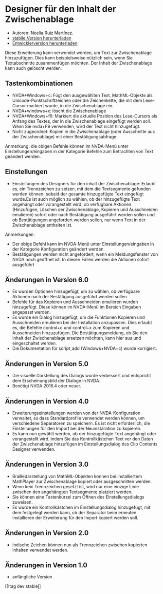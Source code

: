 # Designer für den Inhalt der Zwischenablage  #

*	Autoren: Noelia Ruiz Martínez.
*	[stabile Version herunterladen][1]
*	[Entwicklerversion herunterladen][2]

Diese Erweiterung kann verwendet werden, um Text zur Zwischenablage
hinzuzufügen. Dies kann beispielsweise nützlich sein, wenn Sie
Textabschnitte zusammenfügen möchten.  Der Inhalt der Zwischenablage kann
auch gelöscht werden.

## Tastenkombinationen ##
*	NVDA+Windows+c: Fügt den ausgewählten Text, MathML-Objekte als
  Unicode-Punktschriftzeichen oder die Zeichenkette, die mit dem Lese-Cursor
  markiert wurde, in die Zwischenablage ein.
*	NVDA+windows+x: löscht die Zwischenablage
*	NVDA+Windows+f9: Markiert die aktuelle Position des Lese-Cursors als Anfang des Textes, der in die Zwischenablage eingefügt werden soll. Wenn Sie nvda+F9 verwenden, wird der Text nicht hinzugefügt. 
*	 Nicht zugeordnet: Kopien in die Zwischenablage (oder Ausschnitte aus der Zwischenablage) mit einer Bestätigungsabfrage. 

Anmerkung: die obigen Befehle können im NVDA-Menü unter
Einstellungen/eingaben in der Kategorie Befehle zum Betrachten von Text
geändert werden.

## Einstellungen ##
*	 Einstellungen des Designers für den inhalt der Zwischenablage: Erlaubt es, ein Trennzeichen zu setzen, mit dem die Textsegmente gefunden werden können, sobald der gesamte hinzugefügte Text eingefügt wurde.Es ist auch möglich zu wählen, ob der hinzugefügte Text angehängt oder vorangestellt wird, ob verfügbare Aktionen (Hinzufügen, Löschen der Zwischenablage, Kopieren und Ausschneiden emulieren) sofort oder nach Bestätigung ausgeführt werden sollen und ob Bestätigungen angefordert werden sollen, nur wenn Text in der Zwischenablage enthalten ist. 

Anmerkungen:

*	Der obige Befehl kann im NVDA-Menü unter Einstellungen/eingaben in der
  Kategorie Konfiguration geändert werden.
*	Bestätigungen werden nicht angefordert, wenn ein Meldungsfenster von NVDA
  noch geöffnet ist. In diesen Fällen werden die Aktionen sofort ausgeführt

## Änderungen in Version 6.0

*	 Es wurden Optionen hinzugefügt, um zu wählen, ob verfügbare Aktionen nach der Bestätigung ausgeführt werden sollen. 
*	 Befehle für das Kopieren und Ausschneiden emulieren wurden hinzugefügt. Diese können im NVDA-Menü im Bereich Eingaben angepasst werden. 
*	 Es wurde ein Dialog hinzugefügt, um die Funktionen Kopieren und Ausschneiden emulieren bei der Installation anzupassen. Dies erlaubt es, die Befehle control+c und control+x zum Kopieren und Ausschneiden hinzuzufügen. Die Bestätigungsmeldung, ob Sie den Inhalt der Zwischenablage ersetzen möchten, kann hier aus und eingeschaltet werden. 
*	 Die Dokumentation für script_add (Windows+NVDA+c) wurde korrigiert. 

## Änderungen in Version 5.0 ##

*	Die visuelle Darstellung des Dialogs wurde verbessert und entspricht dem
  Erscheinungsbild der Dialoge in NVDA.
*	Benötigt NVDA 2016.4 oder neuer.

## Änderungen in Version 4.0 ##
*	Erweiterungseinstellungen werden von der NVDA-Konfiguration verwaltet, so
  dass Standardprofile verwendet werden können, um verschiedene Separatoren
  zu speichern. Es ist nicht erforderlich, die Einstellungen für den Import
  bei der Neuinstallation zu kopieren.
*	Es kann nun gewählt werden, ob der hinzugefügte Text angehängt oder
  vorangestellt wird, indem Sie das Kontrollkästchen Text vor den Daten der
  Zwischenablage hinzufügen im Einstellungsdialog des Clip Contents Designer
  verwenden.

## Änderungen in Version 3.0 ##
*	Brailledarstellung von MathML-Objekten können bei installiertem MathPlayer
  zur Zwischenablage kopiert oder ausgeschnitten werden.
*	Wenn kein Trennzeichen gesetzt ist, wird nur eine einzige Linie zwischen
  den angehängten Textsegmente platziert werden.
*	Sie können eine Tastenkürzel zum Öffnen des Einstellungsdialogs zuweisen.
*	Es wurde ein Kontrollkästchen im Einstellungsdialog hinzugefügt, mit dem
  festgelegt werden kann, ob der Separator beim erneuten Installieren der
  Erweiterung für den Import kopiert werden soll.

## Änderungen in Version 2.0 ##
*	Indische Zeichen können nun als Trennzeichen zwischen kopierten Inhalten
  verwendet werden.

## Änderungen in Version 1.0 ##
*	anfängliche Version

[[!tag dev stable]]

[1]: http://addons.nvda-project.org/files/get.php?file=ccd

[2]: http://addons.nvda-project.org/files/get.php?file=ccd-dev
